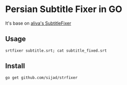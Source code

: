 # Persian Subtitle Fixer in GO
It's base on [aliva's SubtitleFixer](https://github.com/aliva/SubtitleFixer)

## Usage
```shell
srtfixer subtitle.srt; cat subtitle_fixed.srt
```

## Install
```shell
go get github.com/sijad/strfixer
```